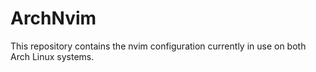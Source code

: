 # ArchNvim
This repository contains the nvim configuration currently in use on both Arch Linux systems.
